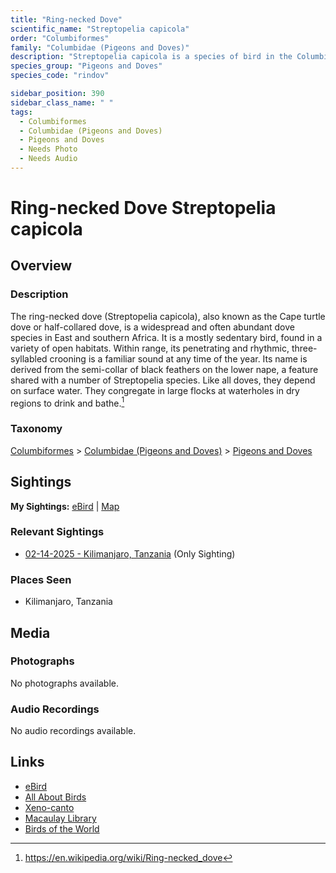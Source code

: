 ```yaml
---
title: "Ring-necked Dove"
scientific_name: "Streptopelia capicola"
order: "Columbiformes"
family: "Columbidae (Pigeons and Doves)"
description: "Streptopelia capicola is a species of bird in the Columbidae (Pigeons and Doves) family. It has been observed 1 times."
species_group: "Pigeons and Doves"
species_code: "rindov"

sidebar_position: 390
sidebar_class_name: " "
tags: 
  - Columbiformes
  - Columbidae (Pigeons and Doves)
  - Pigeons and Doves
  - Needs Photo
  - Needs Audio
---
```


# Ring-necked Dove <span className='sci_name'>Streptopelia capicola</span>

## Overview

### Description
The ring-necked dove (Streptopelia capicola), also known as the Cape turtle dove or half-collared dove, is a widespread and often abundant dove species in East and southern Africa. It is a mostly sedentary bird, found in a variety of open habitats. Within range, its penetrating and rhythmic, three-syllabled crooning is a familiar sound at any time of the year. Its name is derived from the semi-collar of black feathers on the lower nape, a feature shared with a number of Streptopelia species. Like all doves, they depend on surface water. They congregate in large flocks at waterholes in dry regions to drink and bathe.[^1]

[^1]: https://en.wikipedia.org/wiki/Ring-necked_dove

### Taxonomy
[Columbiformes](/tags/columbiformes) > [Columbidae (Pigeons and Doves)](/tags/columbidae-pigeons-and-doves) > [Pigeons and Doves](/tags/pigeons-and-doves)


## Sightings

**My Sightings:** [eBird](https://ebird.org/lifelist?r=world&time=life&spp=rindov) | [Map](/map?species_code=rindov)

### Relevant Sightings

* [02-14-2025 - Kilimanjaro, Tanzania](https://ebird.org/checklist/S216294004) (Only Sighting)

### Places Seen

* Kilimanjaro, Tanzania



## Media
### Photographs
No photographs available.

### Audio Recordings
No audio recordings available.

## Links
* [eBird](https://ebird.org/species/rindov) 
* [All About Birds](https://www.allaboutbirds.org/guide/rindov) 
* [Xeno-canto](https://www.xeno-canto.org/species/streptopelia-capicola) 
* [Macaulay Library](https://search.macaulaylibrary.org/catalog?taxonCode=rindov&sort=rating_rank_desc)
* [Birds of the World](https://birdsoftheworld.org/bow/species/rindov)
